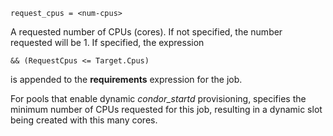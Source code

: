     request_cpus = <num-cpus>

A requested number of CPUs (cores). If not specified, the number
requested will be 1. If specified, the expression

<div>

<div>

    && (RequestCpus <= Target.Cpus)

</div>

</div>

is appended to the **requirements** expression for the job.

For pools that enable dynamic *condor_startd* provisioning, specifies
the minimum number of CPUs requested for this job, resulting in a
dynamic slot being created with this many cores.
